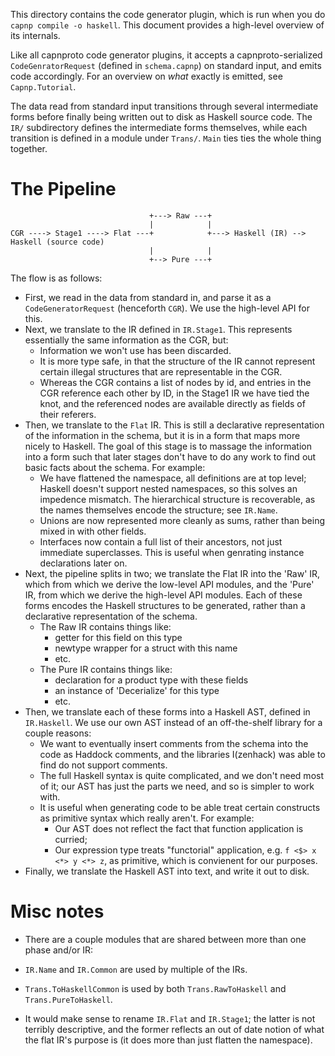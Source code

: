 This directory contains the code generator plugin, which is run when you
do `capnp compile -o haskell`. This document provides a high-level
overview of its internals.

Like all capnproto code generator plugins, it accepts a
capnproto-serialized `CodeGenratorRequest` (defined in `schema.capnp`)
on standard input, and emits code accordingly. For an overview on *what*
exactly is emitted, see `Capnp.Tutorial`.

The data read from standard input transitions through several
intermediate forms before finally being written out to disk as Haskell
source code. The `IR/` subdirectory defines the intermediate forms
themselves, while each transition is defined in a module under `Trans/`.
`Main` ties ties the whole thing together.

# The Pipeline


```
                               +---> Raw ---+
                               |            |
CGR ----> Stage1 ----> Flat ---+            +---> Haskell (IR) --> Haskell (source code)
                               |            |
                               +--> Pure ---+
```

The flow is as follows:

* First, we read in the data from standard in, and parse it as a
  `CodeGeneratorRequest` (henceforth `CGR`). We use the high-level API
  for this.
* Next, we translate to the IR defined in `IR.Stage1`. This represents
  essentially the same information as the CGR, but:
  * Information we won't use has been discarded.
  * It is more type safe, in that the structure of the IR cannot
    represent certain illegal structures that are representable in the
    CGR.
  * Whereas the CGR contains a list of nodes by id, and entries in the
    CGR reference each other by ID, in the Stage1 IR we have tied the
    knot, and the referenced nodes are available directly as fields of
    their referers.
* Then, we translate to the `Flat` IR. This is still a declarative
  representation of the information in the schema, but it is in a form
  that maps more nicely to Haskell. The goal of this stage is to massage
  the information into a form such that later stages don't have to do any
  work to find out basic facts about the schema.
  For example:
  * We have flattened the namespace, all definitions are at top level;
    Haskell doesn't support nested namespaces, so this solves an
    impedence mismatch. The hierarchical structure is recoverable, as
    the names themselves encode the structure; see `IR.Name`.
  * Unions are now represented more cleanly as sums, rather than being
    mixed in with other fields.
  * Interfaces now contain a full list of their ancestors, not just
    immediate superclasses. This is useful when genrating instance
    declarations later on.
* Next, the pipeline splits in two; we translate the Flat IR into
  the 'Raw' IR, which from which we derive the low-level API modules,
  and the 'Pure' IR, from which we derive the high-level API modules.
  Each of these forms encodes the Haskell structures to be generated,
  rather than a declarative representation of the schema.
  * The Raw IR contains things like:
    * getter for this field on this type
    * newtype wrapper for a struct with this name
    * etc.
  * The Pure IR contains things like:
    * declaration for a product type with these fields
    * an instance of 'Decerialize' for this type
    * etc.
* Then, we translate each of these forms into a Haskell AST, defined
  in `IR.Haskell`. We use our own AST instead of an off-the-shelf
  library for a couple reasons:
  * We want to eventually insert comments from the schema into the
    code as Haddock comments, and the libraries I(zenhack) was able
    to find do not support comments.
  * The full Haskell syntax is quite complicated, and we don't need
    most of it; our AST has just the parts we need, and so is simpler
    to work with.
  * It is useful when generating code to be able treat certain
    constructs as primitive syntax which really aren't. For example:
    * Our AST does not reflect the fact that function application is
      curried;
    * Our expression type treats "functorial" application, e.g.
      `f <$> x <*> y <*> z`, as primitive, which is convienent for
      our purposes.
* Finally, we translate the Haskell AST into text, and write it out
  to disk.

# Misc notes

* There are a couple modules that are shared between more than one phase
  and/or IR:

* `IR.Name` and `IR.Common` are used by multiple of the IRs.
* `Trans.ToHaskellCommon` is used by both `Trans.RawToHaskell`
  and `Trans.PureToHaskell`.

* It would make sense to rename `IR.Flat` and `IR.Stage1`; the latter is
  not terribly descriptive, and the former reflects an out of date
  notion of what the flat IR's purpose is (it does more than just
  flatten the namespace).
